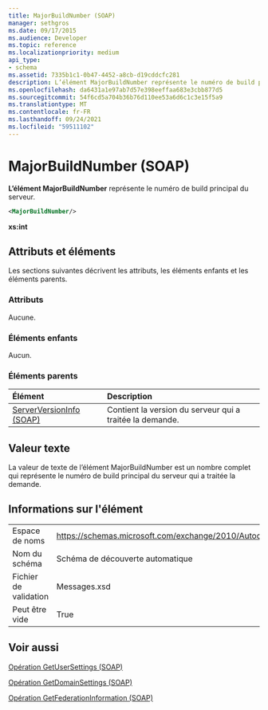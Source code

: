 ```yaml
---
title: MajorBuildNumber (SOAP)
manager: sethgros
ms.date: 09/17/2015
ms.audience: Developer
ms.topic: reference
ms.localizationpriority: medium
api_type:
- schema
ms.assetid: 7335b1c1-0b47-4452-a8cb-d19cddcfc281
description: L’élément MajorBuildNumber représente le numéro de build principal du serveur.
ms.openlocfilehash: da6431a1e97ab7d57e398eeffaa683e3cbb877d5
ms.sourcegitcommit: 54f6cd5a704b36b76d110ee53a6d6c1c3e15f5a9
ms.translationtype: MT
ms.contentlocale: fr-FR
ms.lasthandoff: 09/24/2021
ms.locfileid: "59511102"
---
```

# <a name="majorbuildnumber-soap"></a>MajorBuildNumber (SOAP)

**L’élément MajorBuildNumber** représente le numéro de build principal du serveur. 
  
```XML
<MajorBuildNumber/>
```

 **xs:int**
## <a name="attributes-and-elements"></a>Attributs et éléments

Les sections suivantes décrivent les attributs, les éléments enfants et les éléments parents.
  
### <a name="attributes"></a>Attributs

Aucune.
  
### <a name="child-elements"></a>Éléments enfants

Aucun.
  
### <a name="parent-elements"></a>Éléments parents

|**Élément**|**Description**|
|:-----|:-----|
|[ServerVersionInfo (SOAP)](serverversioninfo-soap.md) <br/> |Contient la version du serveur qui a traitée la demande.  <br/> |
   
## <a name="text-value"></a>Valeur texte

La valeur de texte de l’élément MajorBuildNumber est un nombre complet qui représente le numéro de build principal du serveur qui a traitée la demande.
  
## <a name="element-information"></a>Informations sur l'élément

|||
|:-----|:-----|
|Espace de noms  <br/> |https://schemas.microsoft.com/exchange/2010/Autodiscover  <br/> |
|Nom du schéma  <br/> |Schéma de découverte automatique  <br/> |
|Fichier de validation  <br/> |Messages.xsd  <br/> |
|Peut être vide  <br/> |True  <br/> |
   
## <a name="see-also"></a>Voir aussi



[Opération GetUserSettings (SOAP)](getusersettings-operation-soap.md)
  
[Opération GetDomainSettings (SOAP)](getdomainsettings-operation-soap.md)
  
[Opération GetFederationInformation (SOAP)](getfederationinformation-operation-soap.md)

